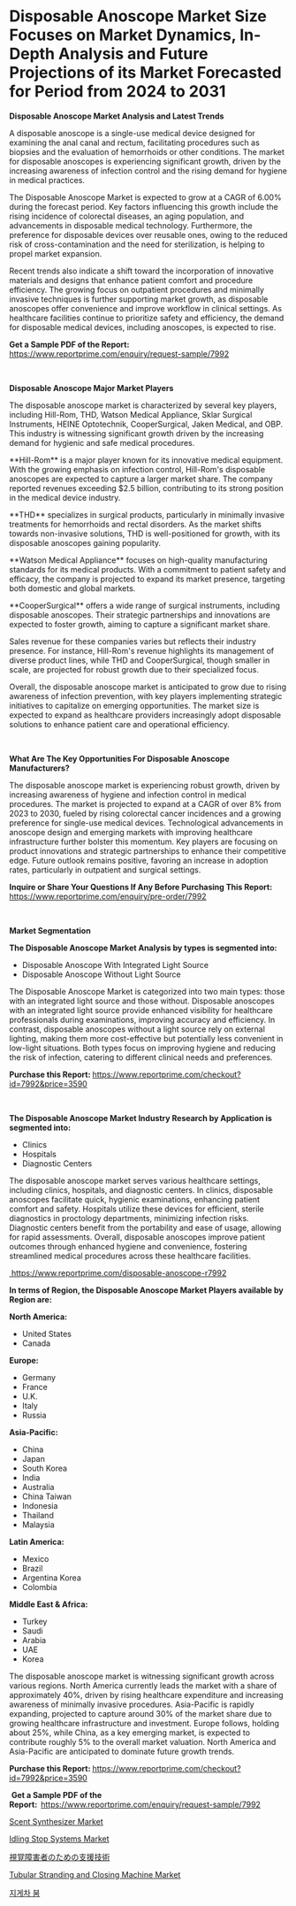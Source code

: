 <p><h1>Disposable Anoscope Market Size Focuses on Market Dynamics, In-Depth Analysis and Future Projections of its Market Forecasted for Period from 2024 to 2031</h1></p><p><strong>Disposable Anoscope Market Analysis and Latest Trends</strong></p>
<p><p>A disposable anoscope is a single-use medical device designed for examining the anal canal and rectum, facilitating procedures such as biopsies and the evaluation of hemorrhoids or other conditions. The market for disposable anoscopes is experiencing significant growth, driven by the increasing awareness of infection control and the rising demand for hygiene in medical practices. </p><p>The Disposable Anoscope Market is expected to grow at a CAGR of 6.00% during the forecast period. Key factors influencing this growth include the rising incidence of colorectal diseases, an aging population, and advancements in disposable medical technology. Furthermore, the preference for disposable devices over reusable ones, owing to the reduced risk of cross-contamination and the need for sterilization, is helping to propel market expansion.</p><p>Recent trends also indicate a shift toward the incorporation of innovative materials and designs that enhance patient comfort and procedure efficiency. The growing focus on outpatient procedures and minimally invasive techniques is further supporting market growth, as disposable anoscopes offer convenience and improve workflow in clinical settings. As healthcare facilities continue to prioritize safety and efficiency, the demand for disposable medical devices, including anoscopes, is expected to rise.</p></p>
<p><strong>Get a Sample PDF of the Report:&nbsp;</strong> <a href="https://www.reportprime.com/enquiry/request-sample/7992">https://www.reportprime.com/enquiry/request-sample/7992</a></p>
<p>&nbsp;</p>
<p><strong>Disposable Anoscope Major Market Players</strong></p>
<p><p>The disposable anoscope market is characterized by several key players, including Hill-Rom, THD, Watson Medical Appliance, Sklar Surgical Instruments, HEINE Optotechnik, CooperSurgical, Jaken Medical, and OBP. This industry is witnessing significant growth driven by the increasing demand for hygienic and safe medical procedures.</p><p>**Hill-Rom** is a major player known for its innovative medical equipment. With the growing emphasis on infection control, Hill-Rom's disposable anoscopes are expected to capture a larger market share. The company reported revenues exceeding $2.5 billion, contributing to its strong position in the medical device industry.</p><p>**THD** specializes in surgical products, particularly in minimally invasive treatments for hemorrhoids and rectal disorders. As the market shifts towards non-invasive solutions, THD is well-positioned for growth, with its disposable anoscopes gaining popularity.</p><p>**Watson Medical Appliance** focuses on high-quality manufacturing standards for its medical products. With a commitment to patient safety and efficacy, the company is projected to expand its market presence, targeting both domestic and global markets.</p><p>**CooperSurgical** offers a wide range of surgical instruments, including disposable anoscopes. Their strategic partnerships and innovations are expected to foster growth, aiming to capture a significant market share.</p><p>Sales revenue for these companies varies but reflects their industry presence. For instance, Hill-Rom's revenue highlights its management of diverse product lines, while THD and CooperSurgical, though smaller in scale, are projected for robust growth due to their specialized focus.</p><p>Overall, the disposable anoscope market is anticipated to grow due to rising awareness of infection prevention, with key players implementing strategic initiatives to capitalize on emerging opportunities. The market size is expected to expand as healthcare providers increasingly adopt disposable solutions to enhance patient care and operational efficiency.</p></p>
<p>&nbsp;</p>
<p><strong>What Are The Key Opportunities For Disposable Anoscope Manufacturers?</strong></p>
<p><p>The disposable anoscope market is experiencing robust growth, driven by increasing awareness of hygiene and infection control in medical procedures. The market is projected to expand at a CAGR of over 8% from 2023 to 2030, fueled by rising colorectal cancer incidences and a growing preference for single-use medical devices. Technological advancements in anoscope design and emerging markets with improving healthcare infrastructure further bolster this momentum. Key players are focusing on product innovations and strategic partnerships to enhance their competitive edge. Future outlook remains positive, favoring an increase in adoption rates, particularly in outpatient and surgical settings.</p></p>
<p><strong>Inquire or Share Your Questions If Any Before Purchasing This Report:</strong> <a href="https://www.reportprime.com/enquiry/pre-order/7992">https://www.reportprime.com/enquiry/pre-order/7992</a></p>
<p>&nbsp;</p>
<p><strong>Market Segmentation</strong></p>
<p><strong>The Disposable Anoscope Market Analysis by types is segmented into:</strong></p>
<p><ul><li>Disposable Anoscope With Integrated Light Source</li><li>Disposable Anoscope Without Light Source</li></ul></p>
<p><p>The Disposable Anoscope Market is categorized into two main types: those with an integrated light source and those without. Disposable anoscopes with an integrated light source provide enhanced visibility for healthcare professionals during examinations, improving accuracy and efficiency. In contrast, disposable anoscopes without a light source rely on external lighting, making them more cost-effective but potentially less convenient in low-light situations. Both types focus on improving hygiene and reducing the risk of infection, catering to different clinical needs and preferences.</p></p>
<p><strong>Purchase this Report:&nbsp;</strong><a href="https://www.reportprime.com/checkout?id=7992&price=3590">https://www.reportprime.com/checkout?id=7992&price=3590</a></p>
<p>&nbsp;</p>
<p><strong>The Disposable Anoscope Market Industry Research by Application is segmented into:</strong></p>
<p><ul><li>Clinics</li><li>Hospitals</li><li>Diagnostic Centers</li></ul></p>
<p><p>The disposable anoscope market serves various healthcare settings, including clinics, hospitals, and diagnostic centers. In clinics, disposable anoscopes facilitate quick, hygienic examinations, enhancing patient comfort and safety. Hospitals utilize these devices for efficient, sterile diagnostics in proctology departments, minimizing infection risks. Diagnostic centers benefit from the portability and ease of usage, allowing for rapid assessments. Overall, disposable anoscopes improve patient outcomes through enhanced hygiene and convenience, fostering streamlined medical procedures across these healthcare facilities.</p></p>
<p><a href="https://www.reportprime.com/disposable-anoscope-r7992">&nbsp;https://www.reportprime.com/disposable-anoscope-r7992</a></p>
<p><strong>In terms of Region, the Disposable Anoscope Market Players available by Region are:</strong></p>
<p>
    <p> <strong> North America: </strong>
        <ul>
            <li>United States</li>
            <li>Canada</li>
        </ul>
        </p> 
    <p> <strong> Europe: </strong>
        <ul>
            <li>Germany</li>
            <li>France</li>
            <li>U.K.</li>
            <li>Italy</li>
            <li>Russia</li>
        </ul>
        </p> 
    <p> <strong> Asia-Pacific: </strong>
        <ul>
            <li>China</li>
            <li>Japan</li>
            <li>South Korea</li>
            <li>India</li>
            <li>Australia</li>
            <li>China Taiwan</li>
            <li>Indonesia</li>
            <li>Thailand</li>
            <li>Malaysia</li>
        </ul>
        </p> 
    <p> <strong> Latin America: </strong>
        <ul>
            <li>Mexico</li>
            <li>Brazil</li>
            <li>Argentina Korea</li>
            <li>Colombia</li>
        </ul>
        </p> 
    <p> <strong> Middle East & Africa: </strong>
        <ul>
            <li>Turkey</li>
            <li>Saudi</li>
            <li>Arabia</li>
            <li>UAE</li>
            <li>Korea</li>
        </ul>
    </p>
    </p>
<p><p>The disposable anoscope market is witnessing significant growth across various regions. North America currently leads the market with a share of approximately 40%, driven by rising healthcare expenditure and increasing awareness of minimally invasive procedures. Asia-Pacific is rapidly expanding, projected to capture around 30% of the market share due to growing healthcare infrastructure and investment. Europe follows, holding about 25%, while China, as a key emerging market, is expected to contribute roughly 5% to the overall market valuation. North America and Asia-Pacific are anticipated to dominate future growth trends.</p></p>
<p><strong>Purchase this Report: </strong><a href="https://www.reportprime.com/checkout?id=7992&price=3590">https://www.reportprime.com/checkout?id=7992&price=3590</a></p>
<p>&nbsp;<strong>Get a Sample PDF of the Report:&nbsp;&nbsp;</strong><a href="https://www.reportprime.com/enquiry/request-sample/7992">https://www.reportprime.com/enquiry/request-sample/7992</a></p>
<p><strong></strong></p>
<p><p><a href="https://medium.com/@jacob.gibson4568/global-scent-synthesizer-market-analysis-trends-forecasts-and-growth-opportunities-2024-2031-4c827d250981">Scent Synthesizer Market</a></p><p><a href="https://issuu.com/reportprime-2/docs/idling-stop-systems-market-size-203_7ee46f32cb73b0">Idling Stop Systems Market</a></p><p><a href="https://medium.com/@alyle7648/%E8%A6%96%E8%A6%9A%E9%9A%9C%E5%AE%B3%E8%80%85%E5%90%91%E3%81%91%E6%94%AF%E6%8F%B4%E6%8A%80%E8%A1%93%E5%B8%82%E5%A0%B4%E3%81%AE%E5%BF%85%E9%A0%88%E6%83%85%E5%A0%B1-%E4%B8%BB%E8%A6%81%E5%B8%82%E5%A0%B4%E3%83%97%E3%83%AC%E3%83%BC%E3%83%A4%E3%83%BC-%E9%9C%80%E8%A6%81%E3%81%AE%E6%8E%A8%E9%80%B2%E8%A6%81%E5%9B%A0-%E3%81%8A%E3%82%88%E3%81%B32024%E5%B9%B4%E3%81%8B%E3%82%892031%E5%B9%B4%E3%81%BE%E3%81%A7%E3%81%AE%E8%A6%8B%E8%BE%BC%E3%81%BE%E3%82%8C%E3%82%8Broi%E3%81%AE%E5%8F%AF%E8%83%BD%E6%80%A7-3cb6f5ded088">視覚障害者のための支援技術</a></p><p><a href="https://issuu.com/reportprime-2/docs/tubular-stranding-and-closing-machi_7fcb82a1fe84f3">Tubular Stranding and Closing Machine Market</a></p><p><a href="https://medium.com/@uisoxxuy65/%EA%B8%80%EB%A1%9C%EB%B2%8C-%ED%8F%AC%ED%81%AC%EB%A6%AC%ED%94%84%ED%8A%B8-%EB%B6%90-%EC%8B%9C%EC%9E%A5-%EC%8B%9C%EC%9E%A5-%EC%A0%90%EC%9C%A0%EC%9C%A8-%EC%8B%9C%EC%9E%A5-%EB%8F%99%ED%96%A5-%EB%B0%8F-%EB%AF%B8%EB%9E%98-%EC%84%B1%EC%9E%A5-%ED%83%90%EC%83%89-37649be12529">지게차 붐</a></p></p>